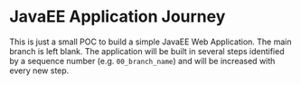 # JavaEE Application Journey

This is just a small POC to build a simple JavaEE Web Application. The main branch is left blank. The application will be built in several steps identified by a sequence number (e.g. `00_branch_name`) and will be increased with every new step.
